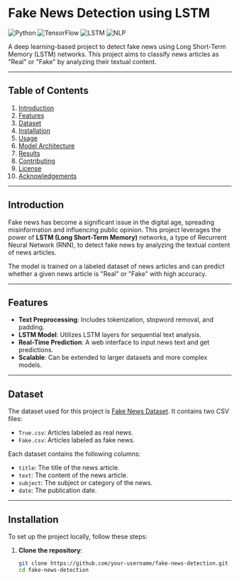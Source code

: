 # Fake News Detection using LSTM

![Python](https://img.shields.io/badge/Python-3.8%2B-blue)
![TensorFlow](https://img.shields.io/badge/TensorFlow-2.x-orange)
![LSTM](https://img.shields.io/badge/Model-LSTM-green)
![NLP](https://img.shields.io/badge/Field-Natural%20Language%20Processing-yellow)

A deep learning-based project to detect fake news using Long Short-Term Memory (LSTM) networks. This project aims to classify news articles as "Real" or "Fake" by analyzing their textual content.

---

## Table of Contents
1. [Introduction](#introduction)
2. [Features](#features)
3. [Dataset](#dataset)
4. [Installation](#installation)
5. [Usage](#usage)
6. [Model Architecture](#model-architecture)
7. [Results](#results)
8. [Contributing](#contributing)
9. [License](#license)
10. [Acknowledgements](#acknowledgements)

---

## Introduction
Fake news has become a significant issue in the digital age, spreading misinformation and influencing public opinion. This project leverages the power of **LSTM (Long Short-Term Memory)** networks, a type of Recurrent Neural Network (RNN), to detect fake news by analyzing the textual content of news articles.

The model is trained on a labeled dataset of news articles and can predict whether a given news article is "Real" or "Fake" with high accuracy.

---

## Features
- **Text Preprocessing**: Includes tokenization, stopword removal, and padding.
- **LSTM Model**: Utilizes LSTM layers for sequential text analysis.
- **Real-Time Prediction**: A web interface to input news text and get predictions.
- **Scalable**: Can be extended to larger datasets and more complex models.

---

## Dataset
The dataset used for this project is [Fake News Dataset](https://gitlab.com/atlonxp/siit-nlp/-/raw/main/dl-rnn/fake-new-dataset.zip?ref_type=heads&inline=false). It contains two CSV files:
- `True.csv`: Articles labeled as real news.
- `Fake.csv`: Articles labeled as fake news.

Each dataset contains the following columns:
- `title`: The title of the news article.
- `text`: The content of the news article.
- `subject`: The subject or category of the news.
- `date`: The publication date.

---

## Installation
To set up the project locally, follow these steps:

1. **Clone the repository**:
   ```bash
   git clone https://github.com/your-username/fake-news-detection.git
   cd fake-news-detection
